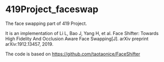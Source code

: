 # 419Project_faceswap
The face swapping part of 419 Project.

It is an implementation of Li L, Bao J, Yang H, et al. Face Shifter: Towards High Fidelity And Occlusion Aware Face Swapping[J]. arXiv preprint arXiv:1912.13457, 2019.

The code is based on https://github.com/taotaonice/FaceShifter
